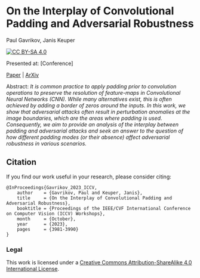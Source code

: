 # On the Interplay of Convolutional Padding and Adversarial Robustness

Paul Gavrikov, Janis Keuper

[![CC BY-SA 4.0][cc-by-sa-shield]][cc-by-sa]

Presented at: [Conference]

[Paper](https://openaccess.thecvf.com/content/ICCV2023W/BRAVO/html/Gavrikov_On_the_Interplay_of_Convolutional_Padding_and_Adversarial_Robustness_ICCVW_2023_paper.html) | [ArXiv](http://arxiv.org/abs/2308.06612)


Abstract: *It is common practice to apply padding prior to convolution operations to preserve the resolution of feature-maps in Convolutional Neural Networks (CNN). While many alternatives exist, this is often achieved by adding a border of zeros around the inputs. In this work, we show that adversarial attacks often result in perturbation anomalies at the image boundaries, which are the areas where padding is used. Consequently, we aim to provide an analysis of the interplay between padding and adversarial attacks and seek an answer to the question of how different padding modes (or their absence) affect adversarial robustness in various scenarios.*


[cc-by-sa]: http://creativecommons.org/licenses/by-sa/4.0/
[cc-by-sa-image]: https://licensebuttons.net/l/by-sa/4.0/88x31.png
[cc-by-sa-shield]: https://img.shields.io/badge/License-CC%20BY--SA%204.0-lightgrey.svg

<!-- ![Hero Image]() -->


## Citation 

If you find our work useful in your research, please consider citing:

```
@InProceedings{Gavrikov_2023_ICCV,
    author    = {Gavrikov, Paul and Keuper, Janis},
    title     = {On the Interplay of Convolutional Padding and Adversarial Robustness},
    booktitle = {Proceedings of the IEEE/CVF International Conference on Computer Vision (ICCV) Workshops},
    month     = {October},
    year      = {2023},
    pages     = {3981-3990}
}
```

### Legal
This work is licensed under a
[Creative Commons Attribution-ShareAlike 4.0 International License][cc-by-sa].
